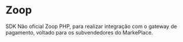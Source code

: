 # Zoop
SDK Não oficial Zoop PHP, para realizar integração com o gateway de pagamento, voltado para os subvendedores do MarkePlace.
